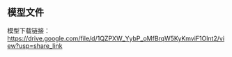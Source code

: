 ## 模型文件
模型下载链接：https://drive.google.com/file/d/1QZPXW_YybP_oMfBrqW5KyKmviF1Olnt2/view?usp=share_link
